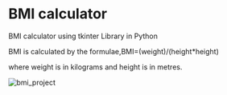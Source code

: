 # BMI calculator
BMI calculator using tkinter Library in Python

BMI is calculated by the formulae,BMI=(weight)/(height*height)

where weight is in kilograms and height is in metres.

![bmi_project](https://user-images.githubusercontent.com/48902030/121767108-f1013d80-cb73-11eb-934a-45820b07ff5f.PNG)
